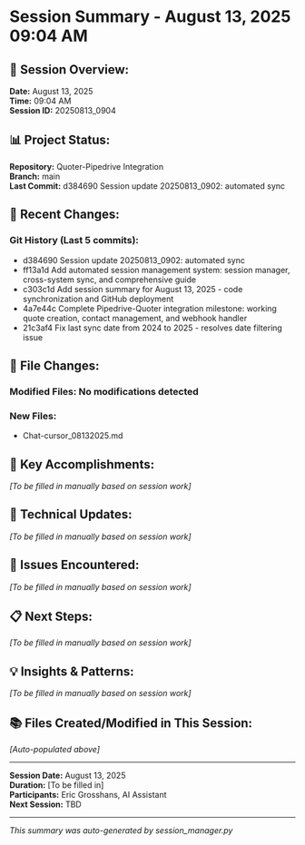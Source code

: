 # Session Summary - August 13, 2025 09:04 AM

## 🎯 **Session Overview:**
**Date:** August 13, 2025  
**Time:** 09:04 AM  
**Session ID:** 20250813_0904

## 📊 **Project Status:**
**Repository:** Quoter-Pipedrive Integration  
**Branch:** main  
**Last Commit:** d384690 Session update 20250813_0902: automated sync

## 🔄 **Recent Changes:**
### **Git History (Last 5 commits):**
- d384690 Session update 20250813_0902: automated sync
- ff13a1d Add automated session management system: session manager, cross-system sync, and comprehensive guide
- c303c1d Add session summary for August 13, 2025 - code synchronization and GitHub deployment
- 4a7e44c Complete Pipedrive-Quoter integration milestone: working quote creation, contact management, and webhook handler
- 21c3af4 Fix last sync date from 2024 to 2025 - resolves date filtering issue

## 📁 **File Changes:**
### **Modified Files:** No modifications detected

### **New Files:**
- Chat-cursor_08132025.md

## 🎯 **Key Accomplishments:**
*[To be filled in manually based on session work]*

## 🔧 **Technical Updates:**
*[To be filled in manually based on session work]*

## 🚨 **Issues Encountered:**
*[To be filled in manually based on session work]*

## 📋 **Next Steps:**
*[To be filled in manually based on session work]*

## 💡 **Insights & Patterns:**
*[To be filled in manually based on session work]*

## 📚 **Files Created/Modified in This Session:**
*[Auto-populated above]*

---

**Session Date:** August 13, 2025  
**Duration:** [To be filled in]  
**Participants:** Eric Grosshans, AI Assistant  
**Next Session:** TBD

---
*This summary was auto-generated by session_manager.py*
